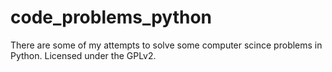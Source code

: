 # code_problems_python

There are some of my attempts to solve some computer scince problems in Python.
Licensed under the GPLv2.